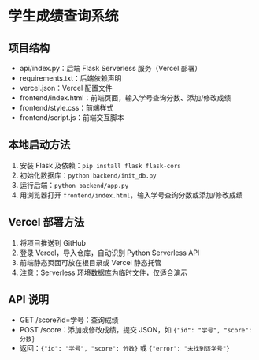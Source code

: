 
# 学生成绩查询系统

## 项目结构
- api/index.py：后端 Flask Serverless 服务（Vercel 部署）
- requirements.txt：后端依赖声明
- vercel.json：Vercel 配置文件
- frontend/index.html：前端页面，输入学号查询分数、添加/修改成绩
- frontend/style.css：前端样式
- frontend/script.js：前端交互脚本

## 本地启动方法
1. 安装 Flask 及依赖：`pip install flask flask-cors`
2. 初始化数据库：`python backend/init_db.py`
3. 运行后端：`python backend/app.py`
4. 用浏览器打开 `frontend/index.html`，输入学号查询分数或添加/修改成绩

## Vercel 部署方法
1. 将项目推送到 GitHub
2. 登录 Vercel，导入仓库，自动识别 Python Serverless API
3. 前端静态页面可放在根目录或 Vercel 静态托管
4. 注意：Serverless 环境数据库为临时文件，仅适合演示

## API 说明
- GET /score?id=学号：查询成绩
- POST /score：添加或修改成绩，提交 JSON，如 `{"id": "学号", "score": 分数}`
- 返回：`{"id": "学号", "score": 分数}` 或 `{"error": "未找到该学号"}`
